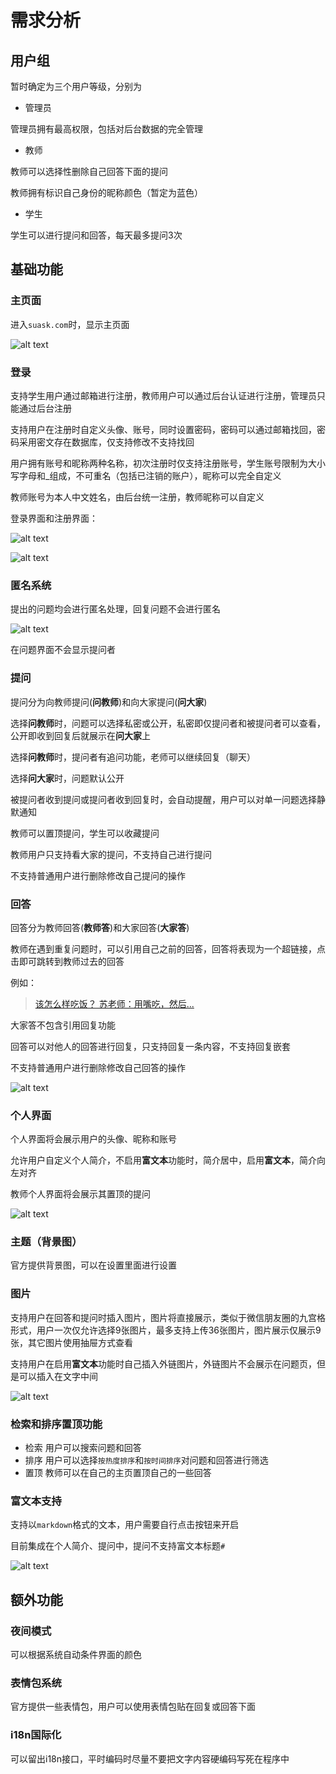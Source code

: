 # 需求分析

## 用户组
暂时确定为三个用户等级，分别为

- 管理员

管理员拥有最高权限，包括对后台数据的完全管理

- 教师

教师可以选择性删除自己回答下面的提问

教师拥有标识自己身份的昵称颜色（暂定为蓝色）

- 学生

学生可以进行提问和回答，每天最多提问3次

## 基础功能

### 主页面

进入`suask.com`时，显示主页面

![alt text](img/主页面-web.png)

### 登录

支持学生用户通过邮箱进行注册，教师用户可以通过后台认证进行注册，管理员只能通过后台注册

支持用户在注册时自定义头像、账号，同时设置密码，密码可以通过邮箱找回，密码采用密文存在数据库，仅支持修改不支持找回

用户拥有账号和昵称两种名称，初次注册时仅支持注册账号，学生账号限制为大小写字母和_组成，不可重名（包括已注销的账户），昵称可以完全自定义

教师账号为本人中文姓名，由后台统一注册，教师昵称可以自定义

登录界面和注册界面：

![alt text](img/登录页-手机.png) 

![alt text](img/注册弹窗-手机.png)

### 匿名系统

提出的问题均会进行匿名处理，回复问题不会进行匿名

![alt text](img/问题-未回复.png)

在问题界面不会显示提问者

### 提问

提问分为向教师提问(**问教师**)和向大家提问(**问大家**)

选择**问教师**时，问题可以选择私密或公开，私密即仅提问者和被提问者可以查看，公开即收到回复后就展示在**问大家**上

选择**问教师**时，提问者有追问功能，老师可以继续回复（聊天）

选择**问大家**时，问题默认公开

被提问者收到提问或提问者收到回复时，会自动提醒，用户可以对单一问题选择静默通知

教师可以置顶提问，学生可以收藏提问

教师用户只支持看大家的提问，不支持自己进行提问

不支持普通用户进行删除修改自己提问的操作


### 回答

回答分为教师回答(**教师答**)和大家回答(**大家答**)

教师在遇到重复问题时，可以引用自己之前的回答，回答将表现为一个超链接，点击即可跳转到教师过去的回答

例如：
> [该怎么样吃饭？
> 苏老师：用嘴吃，然后...](https://www.bilibili.com/video/BV1UT42167xb)

大家答不包含引用回复功能

回答可以对他人的回答进行回复，只支持回复一条内容，不支持回复嵌套

不支持普通用户进行删除修改自己回答的操作

![alt text](img/问题界面.png)


### 个人界面

个人界面将会展示用户的头像、昵称和账号

允许用户自定义个人简介，不启用**富文本**功能时，简介居中，启用**富文本**，简介向左对齐

教师个人界面将会展示其置顶的提问

![alt text](img/个人主页-web.png)

### 主题（背景图）

官方提供背景图，可以在设置里面进行设置

### 图片

支持用户在回答和提问时插入图片，图片将直接展示，类似于微信朋友圈的九宫格形式，用户一次仅允许选择9张图片，最多支持上传36张图片，图片展示仅展示9张，其它图片使用抽屉方式查看

支持用户在启用**富文本**功能时自己插入外链图片，外链图片不会展示在问题页，但是可以插入在文字中间

![alt text](img/问题-带图片.png)

### 检索和排序置顶功能

- 检索
    用户可以搜索问题和回答
- 排序
    用户可以选择`按热度排序`和`按时间排序`对问题和回答进行筛选
- 置顶
    教师可以在自己的主页置顶自己的一些回答

### 富文本支持

支持以`markdown`格式的文本，用户需要自行点击按钮来开启

目前集成在个人简介、提问中，提问不支持富文本标题`#`

![alt text](img/提问-web.png)

## 额外功能

### 夜间模式

可以根据系统自动条件界面的颜色

### 表情包系统

官方提供一些表情包，用户可以使用表情包贴在回复或回答下面

### i18n国际化

可以留出i18n接口，平时编码时尽量不要把文字内容硬编码写死在程序中
